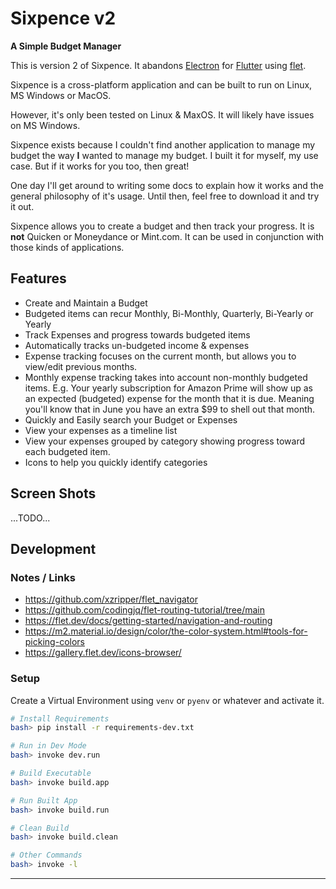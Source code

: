 # Sixpence v2

**A Simple Budget Manager**

This is version 2 of Sixpence. It abandons [Electron][electron] for [Flutter][flutter] using [flet][Flet].

Sixpence is a cross-platform application and can be built to run on Linux, MS Windows or MacOS.

However, it's only been tested on Linux & MaxOS. It will likely have issues on MS Windows.

Sixpence exists because I couldn't find another application to manage my budget
the way **I** wanted to manage my budget. I built it for myself, my use case.
But if it works for you too, then great!

One day I'll get around to writing some docs to explain how it works and the general philosophy of it's usage. Until then, feel free to download it and try it out.

Sixpence allows you to create a budget and then track your progress. It is **not** Quicken or Moneydance or Mint.com. It can be used in conjunction with those kinds of applications.

## Features
* Create and Maintain a Budget
* Budgeted items can recur Monthly, Bi-Monthly, Quarterly, Bi-Yearly or Yearly
* Track Expenses and progress towards budgeted items
* Automatically tracks un-budgeted income & expenses
* Expense tracking focuses on the current month, but allows you to view/edit previous months.
* Monthly expense tracking takes into account non-monthly budgeted items. E.g. Your yearly subscription for Amazon Prime will show up as an expected (budgeted) expense for the month that it is due. Meaning you'll know that in June you have an extra $99 to shell out that month.
* Quickly and Easily search your Budget or Expenses
* View your expenses as a timeline list
* View your expenses grouped by category showing progress toward each budgeted item.
* Icons to help you quickly identify categories

## Screen Shots
...TODO...


## Development
### Notes / Links
* https://github.com/xzripper/flet_navigator
* https://github.com/codingjq/flet-routing-tutorial/tree/main
* https://flet.dev/docs/getting-started/navigation-and-routing
* https://m2.material.io/design/color/the-color-system.html#tools-for-picking-colors
* https://gallery.flet.dev/icons-browser/


### Setup
Create a Virtual Environment using `venv` or `pyenv` or whatever and activate it.

``` bash
# Install Requirements
bash> pip install -r requirements-dev.txt

# Run in Dev Mode
bash> invoke dev.run

# Build Executable
bash> invoke build.app

# Run Built App
bash> invoke build.run

# Clean Build
bash> invoke build.clean

# Other Commands
bash> invoke -l
```

-----

[electron]: https://electronjs.org
[flet]: https://flet.dev
[flutter]: https://flutter.dev
